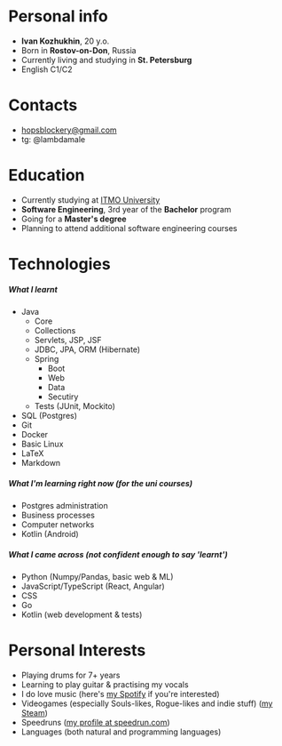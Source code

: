 # Personal info #
- **Ivan Kozhukhin**, 20 y.o.
- Born in **Rostov-on-Don**, Russia
- Currently living and studying in **St. Petersburg**
- English C1/C2

# Contacts #
- hopsblockery@gmail.com
- tg: @lambdamale

# Education #
- Currently studying at [ITMO University](https://en.itmo.ru/)
- **Software Engineering**, 3rd year of the **Bachelor** program
- Going for a **Master's degree**
- Planning to attend additional software engineering courses

# Technologies
##### What I learnt
- Java
	- Core
	- Collections
	- Servlets, JSP, JSF
	- JDBC, JPA, ORM (Hibernate)
	- Spring
		- Boot
		- Web
		- Data
		- Secutiry
	- Tests (JUnit, Mockito)
- SQL (Postgres)
- Git
- Docker
- Basic Linux
- LaTeX
- Markdown

##### What I'm learning right now (for the uni courses)
- Postgres administration
- Business processes
- Computer networks
- Kotlin (Android)

##### What I came across (not confident enough to say 'learnt')
- Python (Numpy/Pandas, basic web & ML)
- JavaScript/TypeScript (React, Angular)
- CSS
- Go
- Kotlin (web development & tests)

# Personal Interests #
- Playing drums for 7+ years
- Learning to play guitar & practising my vocals
- I do love music (here's [my Spotify](https://open.spotify.com/user/31w5lxhoc74odz4fcialhynd2dom?si=4ad4a796de8e47ad) if you're interested)
- Videogames (especially Souls-likes, Rogue-likes and indie stuff) ([my Steam](https://steamcommunity.com/id/oleg_egorovich/))
- Speedruns ([my profile at speedrun.com](https://www.speedrun.com/about))
- Languages (both natural and programming languages)
